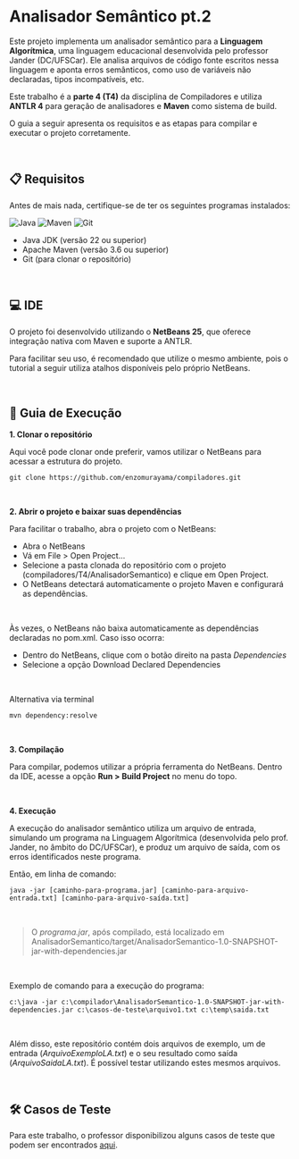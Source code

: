 # Analisador Semântico pt.2

Este projeto implementa um analisador semântico para a **Linguagem Algorítmica**, uma linguagem educacional desenvolvida pelo professor Jander (DC/UFSCar). Ele analisa arquivos de código fonte escritos nessa linguagem e aponta erros semânticos, como uso de variáveis não declaradas, tipos incompatíveis, etc.

Este trabalho é a **parte 4 (T4)** da disciplina de Compiladores e utiliza **ANTLR 4** para geração de analisadores e **Maven** como sistema de build.

O guia a seguir apresenta os requisitos e as etapas para compilar e executar o projeto corretamente.

<br>

## 📋 Requisitos
Antes de mais nada, certifique-se de ter os seguintes programas instalados:

![Java](https://img.shields.io/badge/java-22+-orange)
![Maven](https://img.shields.io/badge/maven-3.6+-blue)
![Git](https://img.shields.io/badge/Git-installed-orange?logo=git)

- Java JDK (versão 22 ou superior)
- Apache Maven (versão 3.6 ou superior)
- Git (para clonar o repositório)

<br>

## 💻 IDE
O projeto foi desenvolvido utilizando o **NetBeans 25**, que oferece integração nativa com Maven e suporte a ANTLR.

Para facilitar seu uso, é recomendado que utilize o mesmo ambiente, pois o tutorial a seguir utiliza atalhos disponíveis pelo próprio NetBeans.

<br>

## 📔 Guia de Execução

**1. Clonar o repositório**

Aqui você pode clonar onde preferir, vamos utilizar o NetBeans para acessar a estrutura do projeto.
```
git clone https://github.com/enzomurayama/compiladores.git
```
<br>

**2. Abrir o projeto e baixar suas dependências**

Para facilitar o trabalho, abra o projeto com o NetBeans:

- Abra o NetBeans
- Vá em File > Open Project...
- Selecione a pasta clonada do repositório com o projeto (compiladores/T4/AnalisadorSemantico) e clique em Open Project.
- O NetBeans detectará automaticamente o projeto Maven e configurará as dependências.

<br>

Às vezes, o NetBeans não baixa automaticamente as dependências declaradas no pom.xml. Caso isso ocorra:

- Dentro do NetBeans, clique com o botão direito na pasta *Dependencies*
- Selecione a opção Download Declared Dependencies

<br>

Alternativa via terminal
```
mvn dependency:resolve
```

<br>

**3. Compilação**

Para compilar, podemos utilizar a própria ferramenta do NetBeans. Dentro da IDE, acesse a opção **Run > Build Project** no menu do topo.

<br>

**4. Execução**

A execução do analisador semântico utiliza um arquivo de entrada, simulando um programa na Linguagem Algorítmica (desenvolvida pelo prof. Jander, no âmbito do DC/UFSCar), e produz um arquivo de saída, com os erros identificados neste programa.

Então, em linha de comando:

```
java -jar [caminho-para-programa.jar] [caminho-para-arquivo-entrada.txt] [caminho-para-arquivo-saída.txt]
```
<br>

> O *programa.jar*, após compilado, está localizado em AnalisadorSemantico/target/AnalisadorSemantico-1.0-SNAPSHOT-jar-with-dependencies.jar

<br>

Exemplo de comando para a execução do programa:
```
c:\java -jar c:\compilador\AnalisadorSemantico-1.0-SNAPSHOT-jar-with-dependencies.jar c:\casos-de-teste\arquivo1.txt c:\temp\saida.txt
```

<br>

Além disso, este repositório contém dois arquivos de exemplo, um de entrada (*ArquivoExemploLA.txt*) e o seu resultado como saída (*ArquivoSaidaLA.txt*). É possível testar utilizando estes mesmos arquivos.

<br>

## 🛠 Casos de Teste
Para este trabalho, o professor disponibilizou alguns casos de teste que podem ser encontrados [aqui](https://drive.google.com/file/d/1SwQg-O3dG_N5okejIwTe1ujFUjffw6R_/view).
